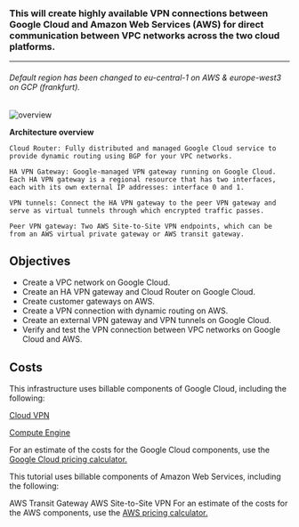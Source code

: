 ﻿### This will create highly available VPN connections between Google Cloud and Amazon Web Services (AWS) for direct communication between VPC networks across the two cloud platforms.
---

###### Default region has been changed to eu-central-1 on AWS & europe-west3 on GCP (frankfurt).

![overview](https://user-images.githubusercontent.com/96201125/206707945-25bb4014-150e-4364-a61f-115a0fb234ed.svg)

**Architecture overview**

```
Cloud Router: Fully distributed and managed Google Cloud service to provide dynamic routing using BGP for your VPC networks.

HA VPN Gateway: Google-managed VPN gateway running on Google Cloud. Each HA VPN gateway is a regional resource that has two interfaces, each with its own external IP addresses: interface 0 and 1.
 
VPN tunnels: Connect the HA VPN gateway to the peer VPN gateway and serve as virtual tunnels through which encrypted traffic passes.

Peer VPN gateway: Two AWS Site-to-Site VPN endpoints, which can be from an AWS virtual private gateway or AWS transit gateway.
```

Objectives
---
* Create a VPC network on Google Cloud.
* Create an HA VPN gateway and Cloud Router on Google Cloud.
* Create customer gateways on AWS.
* Create a VPN connection with dynamic routing on AWS.
* Create an external VPN gateway and VPN tunnels on Google Cloud.
* Verify and test the VPN connection between VPC networks on Google Cloud and AWS.


**Costs**
---
This infrastructure uses billable components of Google Cloud, including the following:

[Cloud VPN](https://cloud.google.com/vpc/network-pricing)

[Compute Engine](https://cloud.google.com/compute/all-pricing)

For an estimate of the costs for the Google Cloud components, use the [Google Cloud pricing calculator.](https://cloud.google.com/products/calculator#id=b881814f-1a95-4c8e-a152-8237149589f7)

This tutorial uses billable components of Amazon Web Services, including the following:

AWS Transit Gateway
AWS Site-to-Site VPN
For an estimate of the costs for the AWS components, use the [AWS pricing calculator.](https://calculator.aws/#/estimate?id=4809b31b0f76c86737c07f63d5651d93a15e7894)
